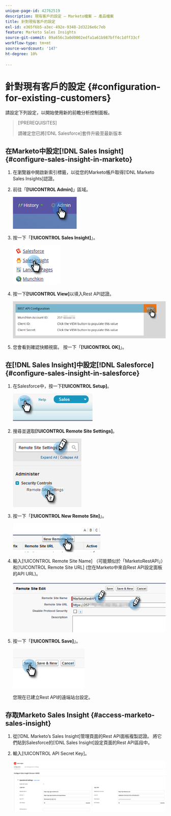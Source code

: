 ```yaml
---
unique-page-id: 42762519
description: 現有客戶的設定 — Marketo檔案 — 產品檔案
title: 針對現有客戶的設定
exl-id: e365f6b5-a3ec-492e-9348-2d3226e6c7eb
feature: Marketo Sales Insights
source-git-commit: 09a656c3a0d0002edfa1a61b987bff4c1dff33cf
workflow-type: tm+mt
source-wordcount: '147'
ht-degree: 10%

---
```


# 針對現有客戶的設定 {#configuration-for-existing-customers}

請設定下列設定，以開始使用新的前瞻分析控制面板。

>[!PREREQUISITES]
>
>請確定您已將[!DNL Salesforce]套件升級至最新版本

## 在Marketo中設定[!DNL Sales Insight] {#configure-sales-insight-in-marketo}

1. 在瀏覽器中開啟新索引標籤，以從您的Marketo帳戶取得[!DNL Marketo Sales Insights]認證。

1. 前往「**[!UICONTROL Admin]**」區域。

   ![](assets/configuration-for-existing-customers-1.png)

1. 按一下「**[!UICONTROL Sales Insight]**」。

   ![](assets/configuration-for-existing-customers-2.png)

1. 按一下&#x200B;**[!UICONTROL View]**&#x200B;以填入Rest API認證。

   ![](assets/configuration-for-existing-customers-3.png)

1. 您會看到確認快顯視窗。 按一下「**[!UICONTROL OK]**」。

## 在[!DNL Sales Insight]中設定[!DNL Salesforce] {#configure-sales-insight-in-salesforce}

1. 在Salesforce中，按一下&#x200B;**[!UICONTROL Setup]**。

   ![](assets/configuration-for-existing-customers-4.png)

1. 搜尋並選取&#x200B;**[!UICONTROL Remote Site Settings]**。

   ![](assets/configuration-for-existing-customers-5.png)

1. 按一下「**[!UICONTROL New Remote Site]**」。

   ![](assets/configuration-for-existing-customers-6.png)

1. 輸入[!UICONTROL Remote Site Name] （可能類似於「MarketoRestAPI」）和[!UICONTROL Remote Site URL] (您在Marketo中來自Rest API設定面板的API URL)。

   ![](assets/configuration-for-existing-customers-7.png)

1. 按一下「**[!UICONTROL Save]**」。

   ![](assets/configuration-for-existing-customers-8.png)

   您現在已建立Rest API的遠端站台設定。

## 存取Marketo Sales Insight {#access-marketo-sales-insight}

1. 從[!DNL Marketo’s Sales Insight]管理頁面的Rest API面板複製認證。 將它們貼到Salesforce的[!DNL Sales Insight]設定頁面的Rest API區段中。

1. 輸入[!UICONTROL API Secret Key]。

   ![](assets/configuration-for-existing-customers-9.png)
